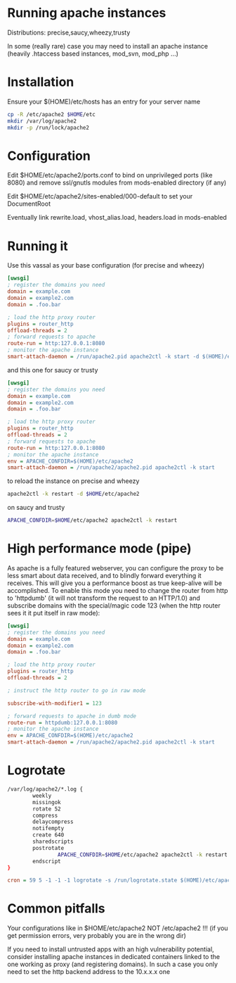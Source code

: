 Running apache instances
========================

Distributions: precise,saucy,wheezy,trusty

In some (really rare) case you may need to install an apache instance (heavily .htaccess based instances, mod_svn, mod_php ...)

Installation
============

Ensure your $(HOME)/etc/hosts has an entry for your server name

```sh
cp -R /etc/apache2 $HOME/etc
mkdir /var/log/apache2
mkdir -p /run/lock/apache2
```

Configuration
=============

Edit $HOME/etc/apache2/ports.conf to bind on unprivileged ports (like 8080) and remove ssl/gnutls modules from mods-enabled directory (if any)

Edit $HOME/etc/apache2/sites-enabled/000-default to set your DocumentRoot

Eventually link rewrite.load, vhost_alias.load, headers.load in mods-enabled

Running it
==========

Use this vassal as your base configuration (for precise and wheezy)

```ini
[uwsgi]
; register the domains you need
domain = example.com
domain = example2.com
domain = .foo.bar

; load the http proxy router
plugins = router_http
offload-threads = 2
; forward requests to apache
route-run = http:127.0.0.1:8080
; monitor the apache instance
smart-attach-daemon = /run/apache2.pid apache2ctl -k start -d $(HOME)/etc/apache2
```

and this one for saucy or trusty

```ini
[uwsgi]
; register the domains you need
domain = example.com
domain = example2.com
domain = .foo.bar

; load the http proxy router
plugins = router_http
offload-threads = 2
; forward requests to apache
route-run = http:127.0.0.1:8080
; monitor the apache instance
env = APACHE_CONFDIR=$(HOME)/etc/apache2
smart-attach-daemon = /run/apache2/apache2.pid apache2ctl -k start
```

to reload the instance on precise and wheezy

```sh
apache2ctl -k restart -d $HOME/etc/apache2
```

on saucy and trusty

```sh
APACHE_CONFDIR=$HOME/etc/apache2 apache2ctl -k restart
```

High performance mode (pipe)
============================

As apache is a fully featured webserver, you can configure the proxy to be less smart about data received, and to
blindly forward everything it receives. This will give you a performance boost as true keep-alive will be accomplished. To enable this mode you need to change the router from http to 'httpdumb' (it will not transform the request to an HTTP/1.0) and subscribe domains with the special/magic code 123 (when the http router sees it it put itself in raw mode):

```ini
[uwsgi]
; register the domains you need
domain = example.com
domain = example2.com
domain = .foo.bar

; load the http proxy router
plugins = router_http
offload-threads = 2

; instruct the http router to go in raw mode

subscribe-with-modifier1 = 123

; forward requests to apache in dumb mode
route-run = httpdumb:127.0.0.1:8080
; monitor the apache instance
env = APACHE_CONFDIR=$(HOME)/etc/apache2
smart-attach-daemon = /run/apache2/apache2.pid apache2ctl -k start
```

Logrotate
=========

```sh
/var/log/apache2/*.log {
        weekly
        missingok
        rotate 52
        compress
        delaycompress
        notifempty
        create 640
        sharedscripts
        postrotate
                APACHE_CONFDIR=$HOME/etc/apache2 apache2ctl -k restart
        endscript
}
```

```ini
cron = 59 5 -1 -1 -1 logrotate -s /run/logrotate.state $(HOME)/etc/apache2.logrotate.conf
```

Common pitfalls
===============

Your configurations like in $HOME/etc/apache2 NOT /etc/apache2 !!! (if you get permission errors, very probably you are in the wrong dir)

If you need to install untrusted apps with an high vulnerability potential, consider installing apache instances in dedicated containers linked to the one working as proxy (and registering domains). In such a case you only need to set the http backend address to the 10.x.x.x one
